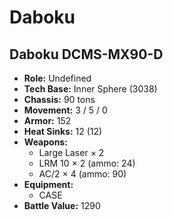 # Daboku
## Daboku DCMS-MX90-D
- **Role:** Undefined
- **Tech Base:** Inner Sphere (3038)
- **Chassis:** 90 tons
- **Movement:** 3 / 5 / 0
- **Armor:** 152
- **Heat Sinks:** 12 (12)
- **Weapons:**
  - Large Laser × 2
  - LRM 10 × 2 (ammo: 24)
  - AC/2 × 4 (ammo: 90)
- **Equipment:**
  - CASE
- **Battle Value:** 1290

